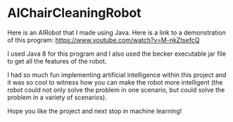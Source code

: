 # AIChairCleaningRobot
Here is an AIRobot that I made using Java. Here is a link to a demonstration of this program: https://www.youtube.com/watch?v=M-nkZtsefcQ

  I used Java 8 for this program and I also used the becker executable jar file to get all the features of the robot.

I had so much fun implementing artificial intelligence within this project and it was so cool to witness how you can make the robot more intelligent (the robot could not only solve the problem in one scenario, but could solve the problem in a variety of scenarios).

Hope you like the project and next stop in machine learning!
